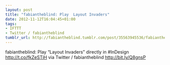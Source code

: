 ```yaml
---
layout: post
title: "fabiantheblind: Play  Layout Invaders"
date: 2012-11-12T16:04:45+01:00
tags:
- IFTTT
- Twitter / fabiantheblind
tumblr_url: http://fabiantheblind.tumblr.com/post/35563945536/fabiantheblind-play-layout-invaders-directly-in
---
```

fabiantheblind: Play “Layout Invaders” directly in #InDesign http://t.co/fkZeSTiH
via Twitter / fabiantheblind http://bit.ly/Q8gnsP
